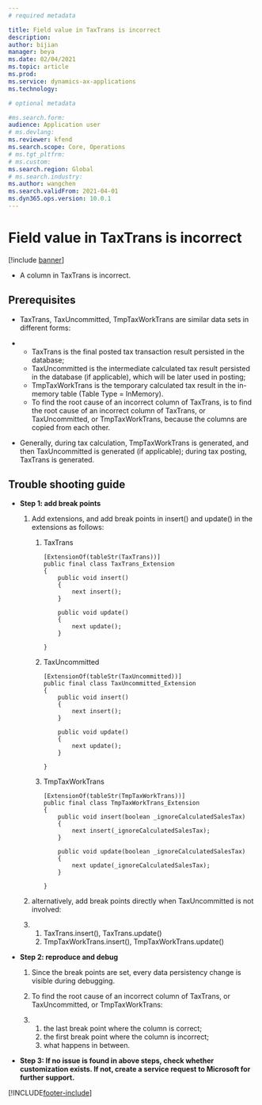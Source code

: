 ```yaml
---
# required metadata

title: Field value in TaxTrans is incorrect
description:
author: bijian
manager: beya
ms.date: 02/04/2021
ms.topic: article
ms.prod: 
ms.service: dynamics-ax-applications
ms.technology: 

# optional metadata

#ms.search.form:
audience: Application user
# ms.devlang: 
ms.reviewer: kfend
ms.search.scope: Core, Operations
# ms.tgt_pltfrm: 
# ms.custom: 
ms.search.region: Global
# ms.search.industry: 
ms.author: wangchen
ms.search.validFrom: 2021-04-01
ms.dyn365.ops.version: 10.0.1
---
```


# Field value in TaxTrans is incorrect

[!include [banner](../includes/banner.md)]

- A column in TaxTrans is incorrect.

## Prerequisites

- TaxTrans, TaxUncommitted, TmpTaxWorkTrans are similar data sets in different forms:

- - TaxTrans is the final posted tax transaction result persisted in the database;
  - TaxUncommitted is the intermediate calculated tax result persisted in the database (if applicable), which will be later used in posting;
  - TmpTaxWorkTrans is the temporary calculated tax result in the in-memory table (Table Type = InMemory).
  - To find the root cause of an incorrect column of TaxTrans, is to find the root cause of an incorrect column of TaxTrans, or TaxUncommitted, or TmpTaxWorkTrans, because the columns are copied from each other.

- Generally, during tax calculation, TmpTaxWorkTrans is generated, and then TaxUncommitted is generated (if applicable); during tax posting, TaxTrans is generated.



## Trouble shooting guide

- **Step 1: add break points**

  1. Add extensions, and add break points in insert() and update() in the extensions as follows:

     1. TaxTrans

        ```
        [ExtensionOf(tableStr(TaxTrans))]
        public final class TaxTrans_Extension
        {
            public void insert()
            {
                next insert();
            }
        
            public void update()
            {
                next update();
            }
        
        }
        ```

     2. TaxUncommitted

        ```
        [ExtensionOf(tableStr(TaxUncommitted))]
        public final class TaxUncommitted_Extension
        {
            public void insert()
            {
                next insert();
            }
        
            public void update()
            {
                next update();
            }
        
        }
        ```

     3. TmpTaxWorkTrans

        ```
        [ExtensionOf(tableStr(TmpTaxWorkTrans))]
        public final class TmpTaxWorkTrans_Extension
        {
            public void insert(boolean _ignoreCalculatedSalesTax)
            {
                next insert(_ignoreCalculatedSalesTax);
            }
        
            public void update(boolean _ignoreCalculatedSalesTax)
            {
                next update(_ignoreCalculatedSalesTax);
            }
        
        }
        
        ```

  2. alternatively, add break points directly when TaxUncommitted is not involved:

  3. 1. TaxTrans.insert(), TaxTrans.update()
     2. TmpTaxWorkTrans.insert(), TmpTaxWorkTrans.update()

- **Step 2:  reproduce and debug**

  1. Since the break points are set, every data persistency change is visible during debugging.

  2. To find the root cause of an incorrect column of TaxTrans, or TaxUncommitted, or TmpTaxWorkTrans:

  3. 1. the last break point where the column is correct;
     2. the first break point where the column is incorrect;
     3. what happens in between.

- **Step 3: If no issue is found in above steps, check whether customization exists. If not, create a service request to Microsoft for further support.**

[!INCLUDE[footer-include](../../includes/footer-banner.md)]

